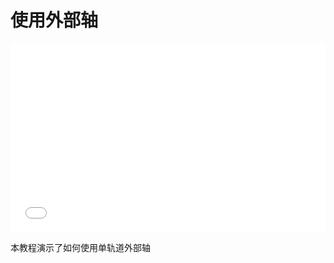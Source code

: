 # 使用外部轴

<div style="position: relative; padding: 30% 45%;">
<iframe style="position: absolute; width: 100%; height: 100%; left: 0; top: 0;" src="//www.bilibili.com/blackboard/html5mobileplayer.html?aid=1750160814&bvid=BV1N4421A7aA&cid=1428843020&p=1" frameborder="no" scrolling="no"></iframe>
</div>

本教程演示了如何使用单轨道外部轴
